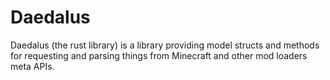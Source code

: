 # Daedalus 

Daedalus (the rust library) is a library providing model structs and methods for requesting and parsing things
from Minecraft and other mod loaders meta APIs. 
